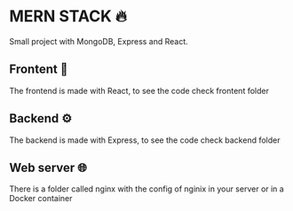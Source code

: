 # MERN STACK 🔥

Small project with MongoDB, Express and React.

## Frontent 🚀

The frontend is made with React, to see the code check frontent folder

## Backend ⚙️

The backend is made with Express, to see the code check backend folder

## Web server 🌐

There is a folder called nginx with the config of nginix in your server or
in a Docker container
